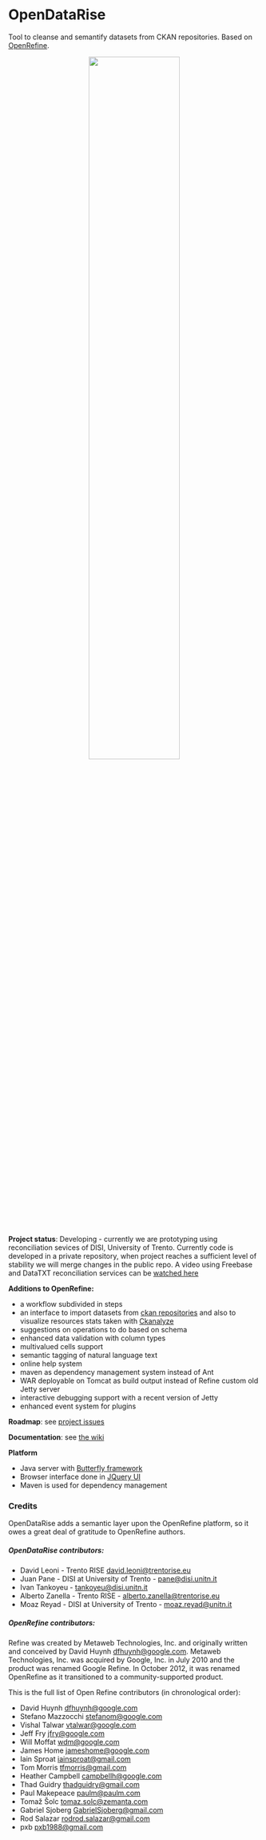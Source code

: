OpenDataRise
============

Tool to cleanse and semantify datasets from CKAN repositories. Based on [OpenRefine](https://github.com/OpenRefine/OpenRefine).

<p align="center">
  <img alt="" width="60%" src="https://github.com/opendatatrentino/OpenDataRise/wiki/images/promo-screenshot.png"/>
</p>


**Project status**: Developing - currently we are prototyping using reconciliation sevices of DISI, University of Trento. Currently code is developed in a private repository, when project reaches a sufficient level of stability we will merge changes in the public repo. A video using Freebase and DataTXT reconciliation services can be <a href="https://docs.google.com/file/d/0B3zPB8ad298hWEYxZ2VMX0p5a0k" target="_blank">watched here</a>

**Additions to OpenRefine:**

 * a workflow subdivided in steps
 * an interface to import datasets from [ckan repositories](http://ckan.org/) and also to visualize resources stats taken with [Ckanalyze](https://github.com/opendatatrentino/CKANalyze)
 * suggestions on operations to do based on schema
 * enhanced data validation with column types
 * multivalued cells support
 * semantic tagging of natural language text
 * online help system 
 * maven as dependency management system instead of Ant
 * WAR deployable on Tomcat as build output instead of Refine custom old Jetty server
 * interactive debugging support with a recent version of Jetty
 * enhanced event system for plugins


**Roadmap**: see [project issues](https://github.com/opendatatrentino/OpenDataRise/issues)

**Documentation**: see [the wiki](https://github.com/opendatatrentino/OpenDataRise/wiki)



**Platform** 

* Java server with [Butterfly framework](https://code.google.com/p/simile-butterfly/)
* Browser interface done in [JQuery UI](http://jqueryui.com/)
* Maven is used for dependency management




### Credits


OpenDataRise adds a semantic layer upon the OpenRefine platform, so it owes a great deal of gratitude to OpenRefine authors. 

##### OpenDataRise contributors:

 - David Leoni - Trento RISE david.leoni@trentorise.eu
 - Juan Pane - DISI at University of Trento - pane@disi.unitn.it
 - Ivan Tankoyeu - tankoyeu@disi.unitn.it
 - Alberto Zanella - Trento RISE - alberto.zanella@trentorise.eu
 - Moaz Reyad - DISI at University of Trento - moaz.reyad@unitn.it
 
 
##### OpenRefine contributors:

Refine was created by Metaweb Technologies, Inc. and originally written
and conceived by David Huynh <dfhuynh@google.com>. Metaweb Technologies, Inc.
was acquired by Google, Inc. in July 2010 and the product was renamed Google Refine.
In October 2012, it was renamed OpenRefine as it transitioned to a 
community-supported product. 

This is the full list of Open Refine contributors (in chronological order):

 - David Huynh <dfhuynh@google.com>
 - Stefano Mazzocchi <stefanom@google.com>
 - Vishal Talwar <vtalwar@google.com> 
 - Jeff Fry <jfry@google.com>
 - Will Moffat <wdm@google.com>
 - James Home <jameshome@google.com>
 - Iain Sproat <iainsproat@gmail.com>
 - Tom Morris <tfmorris@gmail.com>
 - Heather Campbell <campbellh@google.com>
 - Thad Guidry <thadguidry@gmail.com>
 - Paul Makepeace <paulm@paulm.com>
 - Tomaž Šolc <tomaz.solc@zemanta.com>
 - Gabriel Sjoberg <GabrielSjoberg@gmail.com>
 - Rod Salazar <rodrod.salazar@gmail.com>
 - pxb <pxb1988@gmail.com>




